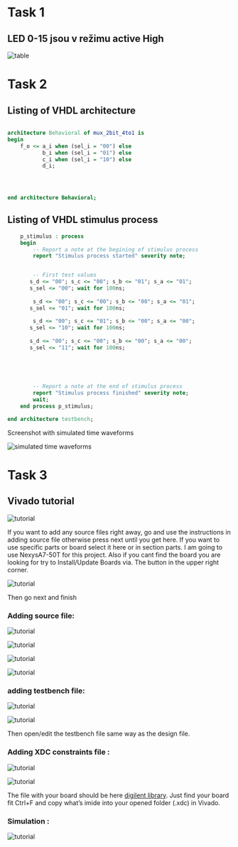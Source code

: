 

# 	Task 1

## LED 0-15 jsou v režimu active High

![table](images/task1.PNG) 


# Task 2

## Listing of VHDL architecture

```vhdl

architecture Behavioral of mux_2bit_4to1 is
begin
    f_o <= a_i when (sel_i = "00") else 
           b_i when (sel_i = "01") else 
           c_i when (sel_i = "10") else 
           d_i;

   


end architecture Behavioral;
```
## Listing of VHDL stimulus process

```vhdl
    p_stimulus : process
    begin
        -- Report a note at the begining of stimulus process
        report "Stimulus process started" severity note;


        -- First test values
       s_d <= "00"; s_c <= "00"; s_b <= "01"; s_a <= "01"; 
       s_sel <= "00"; wait for 100ns;
       
        s_d <= "00"; s_c <= "00"; s_b <= "00"; s_a <= "01"; 
       s_sel <= "01"; wait for 100ns;
       
        s_d <= "00"; s_c <= "01"; s_b <= "00"; s_a <= "00"; 
       s_sel <= "10"; wait for 100ns;
       
       s_d <= "00"; s_c <= "00"; s_b <= "00"; s_a <= "00"; 
       s_sel <= "11"; wait for 100ns;
           
    
      


        -- Report a note at the end of stimulus process
        report "Stimulus process finished" severity note;
        wait;
    end process p_stimulus;

end architecture testbench;
```

Screenshot with simulated time waveforms 

![simulated time waveforms](images/graf.PNG) 


# Task 3

## Vivado tutorial

![tutorial](images/tutorial1.PNG) 

 If you want to add any source files right away,
 go and use the instructions in adding source file 
 otherwise press next until you get here. 
 If you want to use specific parts or board select it here or in section parts. 
 I am going to use NexysA7-50T for this project. 
 Also if you cant find the board you are looking for try to Install/Update Boards 
 via. The button in the upper right corner. 

![tutorial](images/tutorial2.PNG)

 Then go next and finish  

### Adding source file:

![tutorial](images/tutorial3.PNG) 

![tutorial](images/tutorial4.PNG) 

![tutorial](images/tutorial5.PNG) 

![tutorial](images/tutorial6.PNG) 

### adding testbench file:

![tutorial](images/tutorial7.PNG) 

![tutorial](images/tutorial8.PNG) 

 Then open/edit the testbench file same way as the design file.


### Adding XDC constraints file :

![tutorial](images/tutorial9.PNG) 

![tutorial](images/tutorial10.PNG) 

 The file with your board should be here [digilent library](https://github.com/Digilent/digilent-xdc). 
 Just find your board fit Ctrl+F and copy what’s imide into your opened folder  (.xdc) in Vivado.

### Simulation :

![tutorial](images/tutorial11.PNG)  
